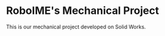 RoboIME's Mechanical Project
============================

This is our mechanical project developed on Solid Works.
